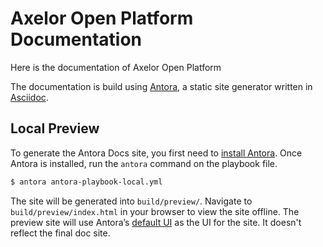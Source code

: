 # Axelor Open Platform Documentation

Here is the documentation of Axelor Open Platform

The documentation is build using [Antora](https://antora.org/), a static site generator written in [Asciidoc](https://asciidoctor.org/docs/what-is-asciidoc/).

## Local Preview

To generate the Antora Docs site, you first need to [install Antora](https://docs.antora.org/antora/3.0/install/install-antora/). 
Once Antora is installed, run the `antora` command on the playbook file.

```bash
$ antora antora-playbook-local.yml
```

The site will be generated into `build/preview/`. Navigate to `build/preview/index.html` in your browser to view the site offline.
The preview site will use Antora’s [default UI](https://gitlab.com/antora/antora-ui-default) as the UI for the site. It doesn't reflect the final doc site.
